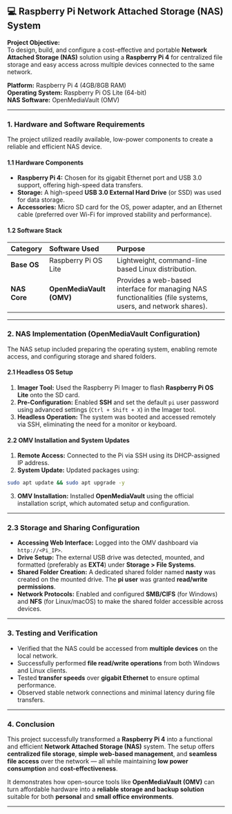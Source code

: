
## 💻 Raspberry Pi Network Attached Storage (NAS) System

**Project Objective:**  
To design, build, and configure a cost-effective and portable **Network Attached Storage (NAS)** solution using a **Raspberry Pi 4** for centralized file storage and easy access across multiple devices connected to the same network.

**Platform:** Raspberry Pi 4 (4GB/8GB RAM)  
**Operating System:** Raspberry Pi OS Lite (64-bit)  
**NAS Software:** OpenMediaVault (OMV)

---

### 1. Hardware and Software Requirements

The project utilized readily available, low-power components to create a reliable and efficient NAS device.

#### 1.1 Hardware Components

- **Raspberry Pi 4:** Chosen for its gigabit Ethernet port and USB 3.0 support, offering high-speed data transfers.  
- **Storage:** A high-speed **USB 3.0 External Hard Drive** (or SSD) was used for data storage.  
- **Accessories:** Micro SD card for the OS, power adapter, and an Ethernet cable (preferred over Wi-Fi for improved stability and performance).

#### 1.2 Software Stack

| Category | Software Used | Purpose |
| :--- | :--- | :--- |
| **Base OS** | Raspberry Pi OS Lite | Lightweight, command-line based Linux distribution. |
| **NAS Core** | **OpenMediaVault (OMV)** | Provides a web-based interface for managing NAS functionalities (file systems, users, and network shares). |

---

### 2. NAS Implementation (OpenMediaVault Configuration)

The NAS setup included preparing the operating system, enabling remote access, and configuring storage and shared folders.

#### 2.1 Headless OS Setup

1. **Imager Tool:** Used the Raspberry Pi Imager to flash **Raspberry Pi OS Lite** onto the SD card.  
2. **Pre-Configuration:** Enabled **SSH** and set the default `pi` user password using advanced settings (`Ctrl + Shift + X`) in the Imager tool.  
3. **Headless Operation:** The system was booted and accessed remotely via SSH, eliminating the need for a monitor or keyboard.

#### 2.2 OMV Installation and System Updates

1. **Remote Access:** Connected to the Pi via SSH using its DHCP-assigned IP address.  
2. **System Update:** Updated packages using:

```bash
sudo apt update && sudo apt upgrade -y
````

3. **OMV Installation:** Installed **OpenMediaVault** using the official installation script, which automated setup and configuration.

---

### 2.3 Storage and Sharing Configuration

* **Accessing Web Interface:** Logged into the OMV dashboard via `http://<Pi_IP>`.
* **Drive Setup:** The external USB drive was detected, mounted, and formatted (preferably as **EXT4**) under **Storage > File Systems**.
* **Shared Folder Creation:** A dedicated shared folder named **nasty** was created on the mounted drive. The **pi user** was granted **read/write permissions**.
* **Network Protocols:** Enabled and configured **SMB/CIFS** (for Windows) and **NFS** (for Linux/macOS) to make the shared folder accessible across devices.

---

### 3. Testing and Verification

* Verified that the NAS could be accessed from **multiple devices** on the local network.
* Successfully performed **file read/write operations** from both Windows and Linux clients.
* Tested **transfer speeds** over **gigabit Ethernet** to ensure optimal performance.
* Observed stable network connections and minimal latency during file transfers.

---

### 4. Conclusion

This project successfully transformed a **Raspberry Pi 4** into a functional and efficient **Network Attached Storage (NAS)** system.
The setup offers **centralized file storage**, **simple web-based management**, and **seamless file access** over the network — all while maintaining **low power consumption** and **cost-effectiveness**.

It demonstrates how open-source tools like **OpenMediaVault (OMV)** can turn affordable hardware into a **reliable storage and backup solution** suitable for both **personal** and **small office environments**.

---
